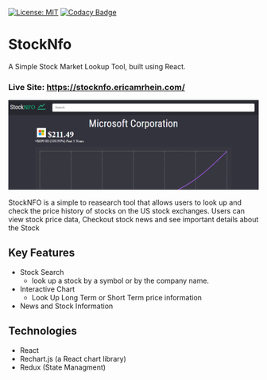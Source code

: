 [![License: MIT](https://img.shields.io/badge/License-MIT-yellow.svg)](https://opensource.org/licenses/MIT)
[![Codacy Badge](https://api.codacy.com/project/badge/Grade/14c522e8e3834379b863b257c272172a)](https://www.codacy.com/manual/eamrhein/stockresearch?utm_source=github.com&amp;utm_medium=referral&amp;utm_content=eamrhein/Mock-Portfolio&amp;utm_campaign=Badge_Grade)

# StockNfo
A Simple Stock Market Lookup Tool, built using React.
### Live Site: https://stocknfo.ericamrhein.com/
![Welcome](/readme_media/Welcome.png)

StockNFO is a simple to reasearch tool that allows users to look up and check the price history of stocks on the US stock exchanges. Users can view stock price data, Checkout stock news and see important details about the Stock

## Key Features
+ Stock Search
  + look up a stock by a symbol or by the company name.
+ Interactive Chart
  + Look Up Long Term or Short Term price information
+ News and Stock Information

## Technologies 
 + React
 + Rechart.js (a React chart library)
 + Redux (State Managment)

